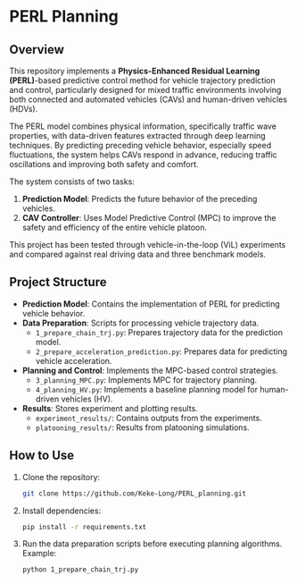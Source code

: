 # PERL Planning

## Overview

This repository implements a **Physics-Enhanced Residual Learning (PERL)**-based predictive control method for vehicle trajectory prediction and control, particularly designed for mixed traffic environments involving both connected and automated vehicles (CAVs) and human-driven vehicles (HDVs). 

The PERL model combines physical information, specifically traffic wave properties, with data-driven features extracted through deep learning techniques. By predicting preceding vehicle behavior, especially speed fluctuations, the system helps CAVs respond in advance, reducing traffic oscillations and improving both safety and comfort.

The system consists of two tasks:
1. **Prediction Model**: Predicts the future behavior of the preceding vehicles.
2. **CAV Controller**: Uses Model Predictive Control (MPC) to improve the safety and efficiency of the entire vehicle platoon.

This project has been tested through vehicle-in-the-loop (ViL) experiments and compared against real driving data and three benchmark models.

## Project Structure

- **Prediction Model**: Contains the implementation of PERL for predicting vehicle behavior.
- **Data Preparation**: Scripts for processing vehicle trajectory data.
  - `1_prepare_chain_trj.py`: Prepares trajectory data for the prediction model.
  - `2_prepare_acceleration_prediction.py`: Prepares data for predicting vehicle acceleration.
- **Planning and Control**: Implements the MPC-based control strategies.
  - `3_planning_MPC.py`: Implements MPC for trajectory planning.
  - `4_planning_HV.py`: Implements a baseline planning model for human-driven vehicles (HV).
- **Results**: Stores experiment and plotting results.
  - `experiment_results/`: Contains outputs from the experiments.
  - `platooning_results/`: Results from platooning simulations.

## How to Use

1. Clone the repository:
   ```bash
   git clone https://github.com/Keke-Long/PERL_planning.git
2. Install dependencies:
   ```bash
   pip install -r requirements.txt
3. Run the data preparation scripts before executing planning algorithms. Example:
   ```bash
   python 1_prepare_chain_trj.py
